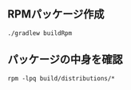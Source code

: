 ## RPMパッケージ作成

```shell
./gradlew buildRpm
```

## パッケージの中身を確認

```shell
rpm -lpq build/distributions/*
```